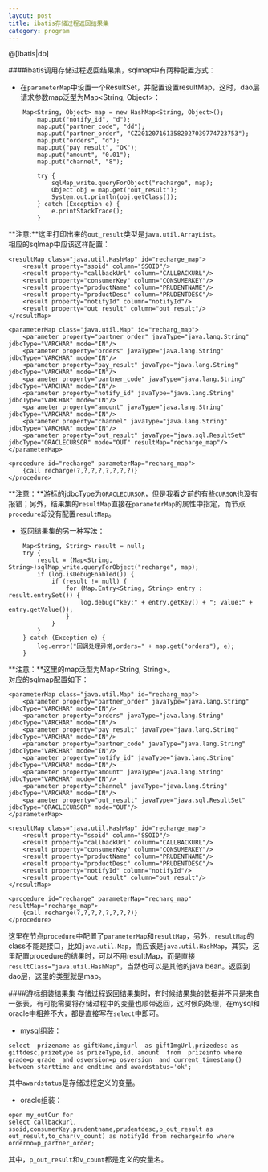 ```yaml
---
layout: post
title: ibatis存储过程返回结果集
category: program
---
```


@[ibatis|db]

####ibatis调用存储过程返回结果集，sqlmap中有两种配置方式：  
 - 在`parameterMap`中设置一个ResultSet，并配置设置resultMap，这时，dao层请求参数map泛型为Map<String, Object>：  

~~~~
	Map<String, Object> map = new HashMap<String, Object>();
		map.put("notify_id", "d");
		map.put("partner_code", "dd");
		map.put("partner_order", "CZ2012071613582027039774723753");
		map.put("orders", "d");
		map.put("pay_result", "OK");
		map.put("amount", "0.01");
		map.put("channel", "8");

		try {
			sqlMap_write.queryForObject("recharge", map);
			Object obj = map.get("out_result");
			System.out.println(obj.getClass());
		} catch (Exception e) {
			e.printStackTrace();
		}

~~~~    

**注意:**这里打印出来的`out_result`类型是`java.util.ArrayList`。  
相应的sqlmap中应该这样配置：  

~~~~
<resultMap class="java.util.HashMap" id="recharge_map">
	<result property="ssoid" column="SSOID"/>
	<result property="callbackUrl" column="CALLBACKURL"/>
	<result property="consumerKey" column="CONSUMERKEY"/>
	<result property="productName" column="PRUDENTNAME"/>
	<result property="productDesc" column="PRUDENTDESC"/>
	<result property="notifyId" column="notifyId"/>
	<result property="out_result" column="out_result"/>
</resultMap>
	
<parameterMap class="java.util.Map" id="recharg_map">
	<parameter property="partner_order" javaType="java.lang.String" jdbcType="VARCHAR" mode="IN"/>
	<parameter property="orders" javaType="java.lang.String" jdbcType="VARCHAR" mode="IN"/>
	<parameter property="pay_result" javaType="java.lang.String" jdbcType="VARCHAR" mode="IN"/>
	<parameter property="partner_code" javaType="java.lang.String" jdbcType="VARCHAR" mode="IN"/>
	<parameter property="notify_id" javaType="java.lang.String" jdbcType="VARCHAR" mode="IN"/>
	<parameter property="amount" javaType="java.lang.String" jdbcType="VARCHAR" mode="IN"/>
	<parameter property="channel" javaType="java.lang.String" jdbcType="VARCHAR" mode="IN"/>
	<parameter property="out_result" javaType="java.sql.ResultSet" jdbcType="ORACLECURSOR" mode="OUT" resultMap="recharge_map"/>
</parameterMap>
	
<procedure id="recharge" parameterMap="recharg_map">
	{call recharge(?,?,?,?,?,?,?,?)}
</procedure>

~~~~

**注意：**游标的jdbcType为`ORACLECURSOR`，但是我看之前的有些`CURSOR`也没有报错；另外，结果集的`resultMap`直接在`parameterMap`的属性中指定，而节点`procedure`却没有配置`resultMap`。  
 - 返回结果集的另一种写法：  

~~~~
	Map<String, String> result = null;
	try {
		result = (Map<String, String>)sqlMap_write.queryForObject("recharge", map);
		if (log.isDebugEnabled()) {
			if (result != null) {
				for (Map.Entry<String, String> entry : result.entrySet()) {
					log.debug("key:" + entry.getKey() + "; value:" + entry.getValue());
				}
			}
		}
	} catch (Exception e) {
		log.error("回调处理异常,orders=" + map.get("orders"), e);
	}

~~~~  

**注意：**这里的map泛型为Map<String, String>。  
对应的sqlmap配置如下：  

~~~~
<parameterMap class="java.util.Map" id="recharg_map">
	<parameter property="partner_order" javaType="java.lang.String" jdbcType="VARCHAR" mode="IN"/>
	<parameter property="orders" javaType="java.lang.String" jdbcType="VARCHAR" mode="IN"/>
	<parameter property="pay_result" javaType="java.lang.String" jdbcType="VARCHAR" mode="IN"/>
	<parameter property="partner_code" javaType="java.lang.String" jdbcType="VARCHAR" mode="IN"/>
	<parameter property="notify_id" javaType="java.lang.String" jdbcType="VARCHAR" mode="IN"/>
	<parameter property="amount" javaType="java.lang.String" jdbcType="VARCHAR" mode="IN"/>
	<parameter property="channel" javaType="java.lang.String" jdbcType="VARCHAR" mode="IN"/>
	<parameter property="out_result" javaType="java.sql.ResultSet" jdbcType="ORACLECURSOR" mode="OUT"/>
</parameterMap>
	
<resultMap class="java.util.HashMap" id="recharge_map">
	<result property="ssoid" column="SSOID"/>
	<result property="callbackUrl" column="CALLBACKURL"/>
	<result property="consumerKey" column="CONSUMERKEY"/>
	<result property="productName" column="PRUDENTNAME"/>
	<result property="productDesc" column="PRUDENTDESC"/>
	<result property="notifyId" column="notifyId"/>
	<result property="out_result" column="out_result"/>
</resultMap>
	
<procedure id="recharge" parameterMap="recharg_map" resultMap="recharge_map">
	{call recharge(?,?,?,?,?,?,?,?)}
</procedure>

~~~~  

这里在节点`procedure`中配置了`parameterMap`和`resultMap`，另外，`resultMap`的class不能是接口，比如`java.util.Map`，而应该是`java.util.HashMap`，其实，这里配置procedure的结果时，可以不用resultMap，而是直接`resultClass="java.util.HashMap"`，当然也可以是其他的java bean。返回到dao层，这里的类型就是map。

####游标组装结果集
存储过程返回结果集时，有时候结果集的数据并不只是来自一张表，有可能需要将存储过程中的变量也顺带返回，这时候的处理，在mysql和oracle中相差不大，都是直接写在`select`中即可。
 - mysql组装：

~~~~
select  prizename as giftName,imgurl  as giftImgUrl,prizedesc as giftdesc,prizetype as prizeType,id, amount  from  prizeinfo where   grade=p_grade  and osversion=p_osversion  and current_timestamp() between starttime and endtime and awardstatus='ok';
~~~~

其中`awardstatus`是存储过程定义的变量。

 - oracle组装：

~~~~
open my_outCur for 
select callbackurl, ssoid,consumerKey,prudentname,prudentdesc,p_out_result as out_result,to_char(v_count) as notifyId from rechargeinfo where orderno=p_partner_order;
~~~~

其中，`p_out_result`和`v_count`都是定义的变量名。
